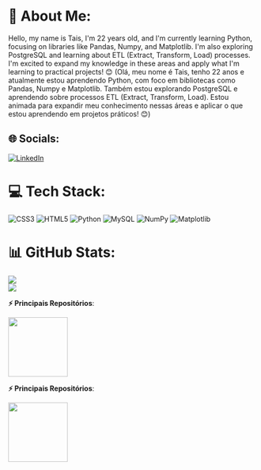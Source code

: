 # 💫 About Me:
Hello, my name is Tais, I'm 22 years old, and I'm currently learning Python, focusing on libraries like Pandas, Numpy, and Matplotlib. I'm also exploring PostgreSQL and learning about ETL (Extract, Transform, Load) processes. I'm excited to expand my knowledge in these areas and apply what I'm learning to practical projects! 😊
(Olá, meu nome é Tais, tenho 22 anos e atualmente estou aprendendo Python, com foco em bibliotecas como Pandas, Numpy e Matplotlib. Também estou explorando PostgreSQL e aprendendo sobre processos ETL (Extract, Transform, Load). Estou animada para expandir meu conhecimento nessas áreas e aplicar o que estou aprendendo em projetos práticos! 😊)


## 🌐 Socials:
[![LinkedIn](https://img.shields.io/badge/LinkedIn-%230077B5.svg?logo=linkedin&logoColor=white)](https://linkedin.com/in/moreira-tais) 

# 💻 Tech Stack:
![CSS3](https://img.shields.io/badge/css3-%231572B6.svg?style=for-the-badge&logo=css3&logoColor=white) ![HTML5](https://img.shields.io/badge/html5-%23E34F26.svg?style=for-the-badge&logo=html5&logoColor=white) ![Python](https://img.shields.io/badge/python-3670A0?style=for-the-badge&logo=python&logoColor=ffdd54) ![MySQL](https://img.shields.io/badge/mysql-4479A1.svg?style=for-the-badge&logo=mysql&logoColor=white) ![NumPy](https://img.shields.io/badge/numpy-%23013243.svg?style=for-the-badge&logo=numpy&logoColor=white) ![Matplotlib](https://img.shields.io/badge/Matplotlib-%23ffffff.svg?style=for-the-badge&logo=Matplotlib&logoColor=black)
# 📊 GitHub Stats:
![](https://github-readme-streak-stats.herokuapp.com/?user=taismoreira2023&theme=dark&hide_border=true)<br/>
![](https://github-readme-stats.vercel.app/api/top-langs/?username=taismoreira2023&theme=dark&hide_border=true&include_all_commits=true&count_private=false&layout=compact)

<b> ⚡ Principais Repositórios</b>:

<a href="https://github.com/taismoreira2023/projetos_data_science">
  <img height="120em" src="https://github-readme-stats.vercel.app/api/pin/?username=taismoreira2023&repo=projetos_data_science&theme=dark" />
</a>

<b> ⚡ Principais Repositórios</b>:

<a href="https://github.com/taismoreira2023/projetos_data_science/tree/main/projeto_Mercado_imobiliario_sp">
  <img height="120em" src="https://github-readme-stats.vercel.app/api/pin/?username=taismoreira2023&repo=projetos_data_science&theme=dark" />
</a>


